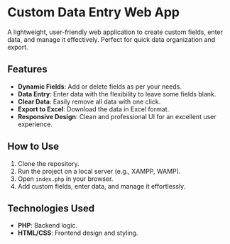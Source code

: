 # Custom Data Entry Web App

A lightweight, user-friendly web application to create custom fields, enter data, and manage it effectively. Perfect for quick data organization and export.

## Features
- **Dynamic Fields**: Add or delete fields as per your needs.
- **Data Entry**: Enter data with the flexibility to leave some fields blank.
- **Clear Data**: Easily remove all data with one click.
- **Export to Excel**: Download the data in Excel format.
- **Responsive Design**: Clean and professional UI for an excellent user experience.

## How to Use
1. Clone the repository.
2. Run the project on a local server (e.g., XAMPP, WAMP).
3. Open `index.php` in your browser.
4. Add custom fields, enter data, and manage it effortlessly.

## Technologies Used
- **PHP**: Backend logic.
- **HTML/CSS**: Frontend design and styling.

